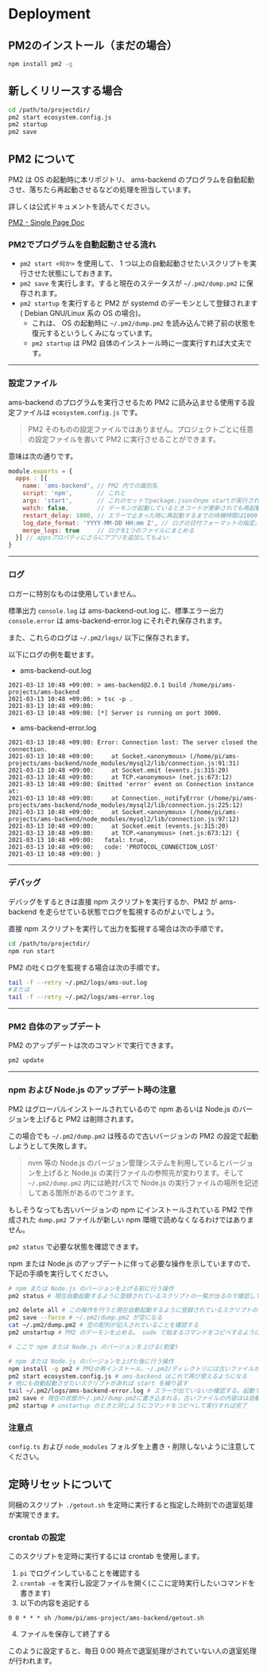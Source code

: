 # Deployment

## PM2のインストール（まだの場合）

```bash
npm install pm2 -g
```

## 新しくリリースする場合

```bash
cd /path/to/projectdir/
pm2 start ecosystem.config.js
pm2 startup
pm2 save
```

## PM2 について

PM2 は OS の起動時に本リポジトリ、 ams-backend のプログラムを自動起動させ、落ちたら再起動させるなどの処理を担当しています。

詳しくは公式ドキュメントを読んでください。

[PM2 - Single Page Doc](https://pm2.keymetrics.io/docs/usage/pm2-doc-single-page/)

### PM2でプログラムを自動起動させる流れ

- `pm2 start <何か>` を使用して、 1 つ以上の自動起動させたいスクリプトを実行させた状態にしておきます。
- `pm2 save` を実行します。すると現在のステータスが `~/.pm2/dump.pm2` に保存されます。
- `pm2 startup` を実行すると PM2 が systemd のデーモンとして登録されます( Debian GNU/Linux 系の OS の場合)。
  - これは、 OS の起動時に `~/.pm2/dump.pm2` を読み込んで終了前の状態を復元するというしくみになっています。
  - `pm2 startup` は PM2 自体のインストール時に一度実行すれば大丈夫です。

---

### 設定ファイル

ams-backend のプログラムを実行させるため PM2 に読み込ませる使用する設定ファイルは `ecosystem.config.js` です。

> PM2 そのものの設定ファイルではありません。プロジェクトごとに任意の設定ファイルを書いて PM2 に実行させることができます。

意味は次の通りです。

```javascript
module.exports = {
  apps : [{
    name: 'ams-backend', // PM2 内での識別名
    script: 'npm',       // これと
    args: 'start',       // これのセットでpackage.jsonのnpm startが実行される
    watch: false,        // デーモンが起動しているときコードが更新されても再起動しない。再起動は手動でやる
    restart_delay: 1000, // エラーで止まった時に再起動するまでの待機時間は1000ミリ秒
    log_date_format: 'YYYY-MM-DD HH:mm Z', // ログの日付フォーマットの指定。下記の例を参照
    merge_logs: true     // ログを1つのファイルにまとめる
  }] // appsプロパティにさらにアプリを追加してもよい
}
```

---

### ログ

ロガーに特別なものは使用していません。

標準出力 `console.log` は ams-backend-out.log に、標準エラー出力 `console.error` は ams-backend-error.log にそれぞれ保存されます。

また、これらのログは `~/.pm2/logs/` 以下に保存されます。

以下にログの例を載せます。

- ams-backend-out.log

```plain
2021-03-13 10:48 +09:00: > ams-backend@2.0.1 build /home/pi/ams-projects/ams-backend
2021-03-13 10:48 +09:00: > tsc -p .
2021-03-13 10:48 +09:00:
2021-03-13 10:48 +09:00: [*] Server is running on port 3000.
```

- ams-backend-error.log

```plain
2021-03-13 10:48 +09:00: Error: Connection lost: The server closed the connection.
2021-03-13 10:48 +09:00:     at Socket.<anonymous> (/home/pi/ams-projects/ams-backend/node_modules/mysql2/lib/connection.js:91:31)
2021-03-13 10:48 +09:00:     at Socket.emit (events.js:315:20)
2021-03-13 10:48 +09:00:     at TCP.<anonymous> (net.js:673:12)
2021-03-13 10:48 +09:00: Emitted 'error' event on Connection instance at:
2021-03-13 10:48 +09:00:     at Connection._notifyError (/home/pi/ams-projects/ams-backend/node_modules/mysql2/lib/connection.js:225:12)
2021-03-13 10:48 +09:00:     at Socket.<anonymous> (/home/pi/ams-projects/ams-backend/node_modules/mysql2/lib/connection.js:97:12)
2021-03-13 10:48 +09:00:     at Socket.emit (events.js:315:20)
2021-03-13 10:48 +09:00:     at TCP.<anonymous> (net.js:673:12) {
2021-03-13 10:48 +09:00:   fatal: true,
2021-03-13 10:48 +09:00:   code: 'PROTOCOL_CONNECTION_LOST'
2021-03-13 10:48 +09:00: }
```

---

### デバッグ

デバッグをするときは直接 npm スクリプトを実行するか、PM2 が ams-backend を走らせている状態でログを監視するのがよいでしょう。

直接 npm スクリプトを実行して出力を監視する場合は次の手順です。

```bash
cd /path/to/projectdir/
npm run start
```

PM2 の吐くログを監視する場合は次の手順です。

```bash
tail -f --retry ~/.pm2/logs/ams-out.log
#または
tail -f --retry ~/.pm2/logs/ams-error.log
```

---

### PM2 自体のアップデート

PM2 のアップデートは次のコマンドで実行できます。

```bash
pm2 update
```

---

### npm および Node.js のアップデート時の注意

PM2 はグローバルインストールされているので npm あるいは Node.js のバージョンを上げると PM2 は削除されます。

この場合でも `~/.pm2/dump.pm2` は残るので古いバージョンの PM2 の設定で起動しようとして失敗します。

> nvm 等の Node.js のバージョン管理システムを利用しているとバージョンを上げると Node.js の実行ファイルの参照先が変わります。そして `~/.pm2/dump.pm2` 内には絶対パスで Node.js の実行ファイルの場所を記述してある箇所があるのでコケます。

もしそうなっても古いバージョンの npm にインストールされている PM2 で作成された `dump.pm2` ファイルが新しい npm 環境で読めなくなるわけではありません。

`pm2 status` で必要な状態を確認できます。

npm または Node.js のアップデートに伴って必要な操作を示していますので、下記の手順を実行してください。

```bash
# npm または Node.js のバージョンを上げる前に行う操作
pm2 status # 現在自動起動するように登録されているスクリプトの一覧が出るので確認してメモしておく

pm2 delete all # この操作を行うと現在自動起動するように登録されているスクリプトの情報が消える
pm2 save --force # ~/.pm2/dump.pm2 が空になる
cat ~/.pm2/dump.pm2 # 空の配列が記入されていることを確認する
pm2 unstartup # PM2 のデーモンを止める。 sudo で始まるコマンドをコピペするように指示されるので指示に従う

# ここで npm または Node.js のバージョンを上げる(割愛)

# npm または Node.js のバージョンを上げた後に行う操作
npm install -g pm2 # PM2の再インストール。~/.pm2/ディレクトリには古いファイルが残っているがそのまま残しておく
pm2 start ecosystem.config.js # ams-backend はこれで再び使えるようになる
# 他にも自動起動させたいスクリプトがあれば start を繰り返す
tail ~/.pm2/logs/ams-backend-error.log # エラーが出ていないか確認する。起動できないなどのエラーは今までの手順を確認する
pm2 save # 現在の状態が~/.pm2/dump.pm2に書き込まれる。古いファイルの内容はは自動的に ~/.pm2/dump.pm2.bak に移動される
pm2 startup # unstartup のときと同じようにコマンドをコピペして実行すれば完了
```

### 注意点

`config.ts` および `node_modules` フォルダを上書き・削除しないように注意してください。


## 定時リセットについて
同梱のスクリプト `./getout.sh` を定時に実行すると指定した時刻での退室処理が実現できます。

### crontab の設定
このスクリプトを定時に実行するには crontab を使用します。

1. `pi` でログインしていることを確認する
2. `crontab -e` を実行し設定ファイルを開く(ここに定時実行したいコマンドを書きます)
3. 以下の内容を追記する
  ```plain
  0 0 * * * sh /home/pi/ams-project/ams-backend/getout.sh
  ```
4. ファイルを保存して終了する

このように設定すると、毎日 0:00 時点で退室処理がされていない人の退室処理が行われます。

